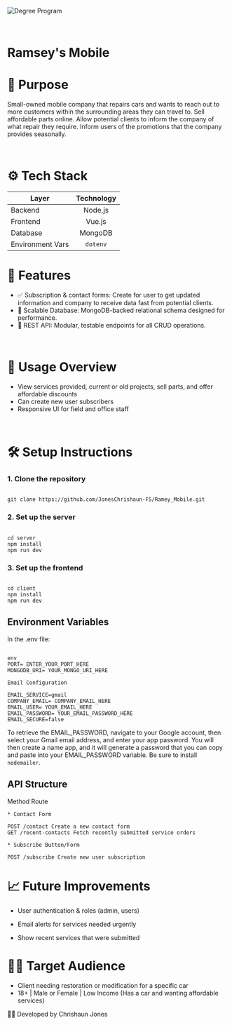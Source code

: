 ![Degree Program](https://img.shields.io/badge/degree-web%20development-blue.svg)

<br>

# Ramsey's Mobile

# 📌 Purpose

Small-owned mobile company that repairs cars and wants to reach out to more customers within the surrounding areas they can travel to. Sell affordable parts online. Allow potential clients to inform the company of what repair they require. Inform users of the promotions that the company provides seasonally.

<br>

# ⚙️ Tech Stack

| Layer            | Technology |
| ---------------- | :--------: |
| Backend          |  Node.js   |
| Frontend         |   Vue.js   |
| Database         |  MongoDB   |
| Environment Vars |  `dotenv`  |

# 🧠 Features

- ✅ Subscription & contact forms: Create for user to get updated information and company to receive data fast from potential clients.
- 🧾 Scalable Database: MongoDB-backed relational schema designed for performance.
- 🚀 REST API: Modular, testable endpoints for all CRUD operations.

<br>

# 🚧 Usage Overview

- View services provided, current or old projects, sell parts, and offer affordable discounts
- Can create new user subscribers
- Responsive UI for field and office staff

<br>

# 🛠️ Setup Instructions

### 1. Clone the repository

```

git clone https://github.com/JonesChrishaun-FS/Ramey_Mobile.git

```

### 2. Set up the server

```

cd server
npm install
npm run dev

```

### 3. Set up the frontend

```

cd client
npm install
npm run dev

```

## Environment Variables

In the .env file:

```

env
PORT= ENTER_YOUR_PORT_HERE
MONGODB_URI= YOUR_MONGO_URI_HERE

Email Configuration

EMAIL_SERVICE=gmail
COMPANY_EMAIL= COMPANY_EMAIL_HERE
EMAIL_USER= YOUR_EMAIL_HERE
EMAIL_PASSWORD= YOUR_EMAIL_PASSWORD_HERE
EMAIL_SECURE=false

```

To retrieve the EMAIL_PASSWORD, navigate to your Google account, then select your Gmail email address, and enter your app password. You will then create a name app, and it will generate a password that you can copy and paste into your EMAIL_PASSWORD variable. Be sure to install `nodemailer`.

## API Structure

Method Route

```
* Contact Form

POST /contact Create a new contact form
GET /recent-contacts Fetch recently submitted service orders

* Subscribe Button/Form

POST /subscribe Create new user subscription

```

# 📈 Future Improvements

- User authentication & roles (admin, users)

- Email alerts for services needed urgently

- Show recent services that were submitted

# 👨‍💼 Target Audience

- Client needing restoration or modification for a specific car
- 18+ | Male or Female | Low Income (Has a car and wanting affordable services)

🧑‍💻 Developed by Chrishaun Jones
